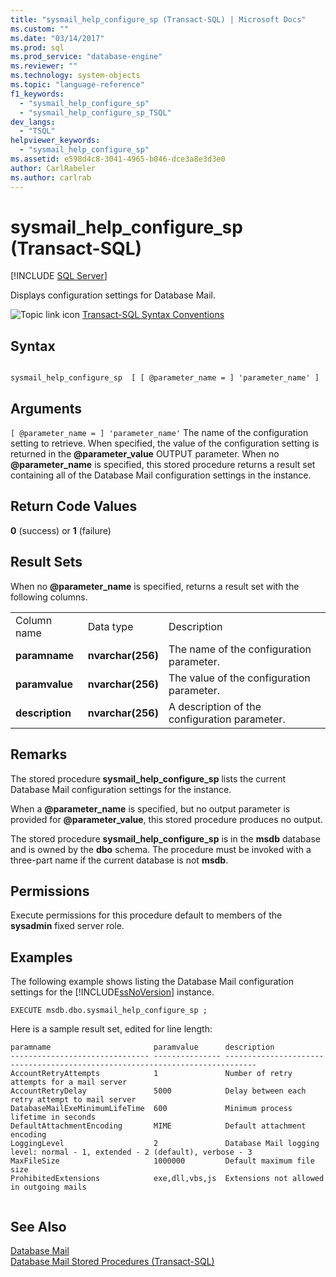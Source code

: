 ```yaml
---
title: "sysmail_help_configure_sp (Transact-SQL) | Microsoft Docs"
ms.custom: ""
ms.date: "03/14/2017"
ms.prod: sql
ms.prod_service: "database-engine"
ms.reviewer: ""
ms.technology: system-objects
ms.topic: "language-reference"
f1_keywords: 
  - "sysmail_help_configure_sp"
  - "sysmail_help_configure_sp_TSQL"
dev_langs: 
  - "TSQL"
helpviewer_keywords: 
  - "sysmail_help_configure_sp"
ms.assetid: e598d4c8-3041-4965-b046-dce3a8e3d3e0
author: CarlRabeler
ms.author: carlrab
---
```

# sysmail_help_configure_sp (Transact-SQL)
[!INCLUDE [SQL Server](../../includes/applies-to-version/sqlserver.md)]

  Displays configuration settings for Database Mail.  
  
 ![Topic link icon](../../database-engine/configure-windows/media/topic-link.gif "Topic link icon") [Transact-SQL Syntax Conventions](../../t-sql/language-elements/transact-sql-syntax-conventions-transact-sql.md)  
  
## Syntax  
  
```  
  
sysmail_help_configure_sp  [ [ @parameter_name = ] 'parameter_name' ]  
```  
  
## Arguments  
`[ @parameter_name = ] 'parameter_name'`
 The name of the configuration setting to retrieve. When specified, the value of the configuration setting is returned in the **\@parameter_value** OUTPUT parameter. When no **\@parameter_name** is specified, this stored procedure returns a result set containing all of the Database Mail configuration settings in the instance.  
  
## Return Code Values  
 **0** (success) or **1** (failure)  
  
## Result Sets  
 When no **\@parameter_name** is specified, returns a result set with the following columns.  
  
||||  
|-|-|-|  
|Column name|Data type|Description|  
|**paramname**|**nvarchar(256)**|The name of the configuration parameter.|  
|**paramvalue**|**nvarchar(256)**|The value of the configuration parameter.|  
|**description**|**nvarchar(256)**|A description of the configuration parameter.|  
  
## Remarks  
 The stored procedure **sysmail_help_configure_sp** lists the current Database Mail configuration settings for the instance.  
  
 When a **\@parameter_name** is specified, but no output parameter is provided for **\@parameter_value**, this stored procedure produces no output.  
  
 The stored procedure **sysmail_help_configure_sp** is in the **msdb** database and is owned by the **dbo** schema. The procedure must be invoked with a three-part name if the current database is not **msdb**.  
  
## Permissions  
 Execute permissions for this procedure default to members of the **sysadmin** fixed server role.  
  
## Examples  
 The following example shows listing the Database Mail configuration settings for the [!INCLUDE[ssNoVersion](../../includes/ssnoversion-md.md)] instance.  
  
```  
EXECUTE msdb.dbo.sysmail_help_configure_sp ;  
```  
  
 Here is a sample result set, edited for line length:  
  
```  
paramname                       paramvalue      description  
------------------------------- --------------- -----------------------------------------------------------------------------  
AccountRetryAttempts            1               Number of retry attempts for a mail server  
AccountRetryDelay               5000            Delay between each retry attempt to mail server  
DatabaseMailExeMinimumLifeTime  600             Minimum process lifetime in seconds  
DefaultAttachmentEncoding       MIME            Default attachment encoding  
LoggingLevel                    2               Database Mail logging level: normal - 1, extended - 2 (default), verbose - 3  
MaxFileSize                     1000000         Default maximum file size  
ProhibitedExtensions            exe,dll,vbs,js  Extensions not allowed in outgoing mails  
  
```  
  
## See Also  
 [Database Mail](../../relational-databases/database-mail/database-mail.md)   
 [Database Mail Stored Procedures &#40;Transact-SQL&#41;](../../relational-databases/system-stored-procedures/database-mail-stored-procedures-transact-sql.md)  
  
  
